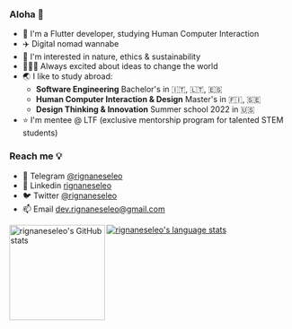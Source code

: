 ### Aloha 👋

- 📱 I'm a Flutter developer, studying Human Computer Interaction
- ✈️ Digital nomad wannabe
- 🌱 I'm interested in nature, ethics & sustainability
- 🦹🏽‍♂️ Always excited about ideas to change the world
- 🌏 I like to study abroad:
  - **Software Engineering** Bachelor's in 🇮🇹, 🇱🇹, 🇪🇸
  - **Human Computer Interaction & Design** Master's in 🇫🇮, 🇸🇪
  - **Design Thinking & Innovation** Summer school 2022 in 🇺🇸
- ⭐️ I'm mentee @ LTF (exclusive mentorship program for talented STEM students)

### Reach me 💡
- 💬 Telegram [@rignaneseleo](https://telegram.me/rignaneseleo)
- 💼 Linkedin [rignaneseleo](https://www.linkedin.com/in/rignaneseleo)
- 🐦 Twitter [@rignaneseleo](https://twitter.com/rignaneseleo)
- 📫 Email dev.rignaneseleo@gmail.com


<a href="https://profile-summary-for-github.com/user/rignaneseleo">
  <img align="left" height="170px" src="https://github-readme-stats.vercel.app/api?username=rignaneseleo&show_icons=true&line_height=27&count_private=true&include_all_commits=true" alt="rignaneseleo's GitHub stats"/>
  <img src="https://github-readme-stats.vercel.app/api/top-langs/?username=rignaneseleo&hide_langs_below=5&layout=compact" alt="rignaneseleo's language stats"/>
</a>
